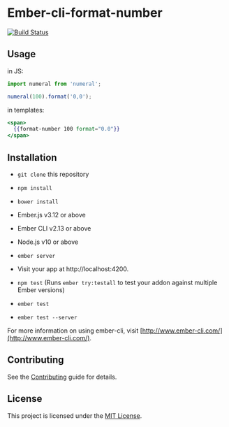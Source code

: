 # Ember-cli-format-number

[![Build Status](https://travis-ci.org/thriqon/ember-cli-format-number.svg)](https://travis-ci.org/thriqon/ember-cli-format-number)


## Usage

in JS:

```javascript
import numeral from 'numeral';

numeral(100).format('0,0');
```

in templates:

```handlebars
<span>
  {{format-number 100 format="0.0"}}
</span>
```

## Installation

* `git clone` this repository
* `npm install`
* `bower install`

* Ember.js v3.12 or above
* Ember CLI v2.13 or above
* Node.js v10 or above

* `ember server`
* Visit your app at http://localhost:4200.


* `npm test` (Runs `ember try:testall` to test your addon against multiple Ember versions)
* `ember test`
* `ember test --server`


For more information on using ember-cli, visit [http://www.ember-cli.com/](http://www.ember-cli.com/).


Contributing
------------------------------------------------------------------------------

See the [Contributing](CONTRIBUTING.md) guide for details.


License
------------------------------------------------------------------------------

This project is licensed under the [MIT License](LICENSE.md).
